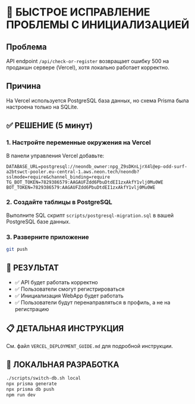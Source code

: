 # 🚀 БЫСТРОЕ ИСПРАВЛЕНИЕ ПРОБЛЕМЫ С ИНИЦИАЛИЗАЦИЕЙ

## Проблема
API endpoint `/api/check-or-register` возвращает ошибку 500 на продакшн сервере (Vercel), хотя локально работает корректно.

## Причина
На Vercel используется PostgreSQL база данных, но схема Prisma была настроена только на SQLite.

## ✅ РЕШЕНИЕ (5 минут)

### 1. Настройте переменные окружения на Vercel
В панели управления Vercel добавьте:
```
DATABASE_URL=postgresql://neondb_owner:npg_Z9sDKnLjrX4l@ep-odd-surf-a2btswct-pooler.eu-central-1.aws.neon.tech/neondb?sslmode=require&channel_binding=require
TG_BOT_TOKEN=7829386579:AAGAUFZdd6PbuDtdEI1zxAkfY1vlj0Mu0WE
BOT_TOKEN=7829386579:AAGAUFZdd6PbuDtdEI1zxAkfY1vlj0Mu0WE
```

### 2. Создайте таблицы в PostgreSQL
Выполните SQL скрипт `scripts/postgresql-migration.sql` в вашей PostgreSQL базе данных.

### 3. Разверните приложение
```bash
git push
```

## 🎯 РЕЗУЛЬТАТ
- ✅ API будет работать корректно
- ✅ Пользователи смогут регистрироваться
- ✅ Инициализация WebApp будет работать
- ✅ Пользователи будут перенаправляться в профиль, а не на регистрацию

## 📋 ДЕТАЛЬНАЯ ИНСТРУКЦИЯ
См. файл `VERCEL_DEPLOYMENT_GUIDE.md` для подробной инструкции.

## 🔧 ЛОКАЛЬНАЯ РАЗРАБОТКА
```bash
./scripts/switch-db.sh local
npx prisma generate
npx prisma db push
npm run dev
```

